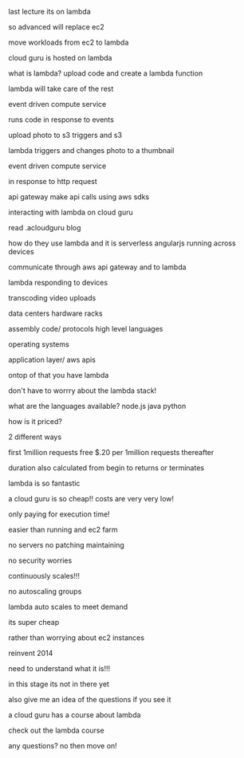 last lecture
its on lambda

so advanced will replace ec2

move workloads from ec2 to lambda

cloud guru is hosted on lambda

what is lambda?
upload code and create a lambda function


lambda will take care of the rest

event driven compute service

runs code in response to events

upload photo to s3
triggers and s3

lambda triggers and changes photo to a thumbnail

event driven compute service

in response to http request

api gateway make api calls using aws sdks

interacting with lambda on cloud guru

read .acloudguru blog

how do they use lambda and it is serverless
angularjs running across devices

communicate through aws api gateway and to lambda

lambda responding to devices

transcoding video uploads

data centers
hardware racks

assembly code/ protocols
high level languages

operating systems

application layer/ aws apis

ontop of that you have lambda

don't have to worrry about the lambda stack!

what are the languages available?
node.js
java
python

how is it priced?

2 different ways

first 1million requests free 
$.20 per 1million requests
thereafter

duration also 
calculated from begin to returns or terminates

lambda is so fantastic

a cloud guru is so cheap!!
costs are very very low!

only paying for execution time!

easier than running and ec2 farm

no servers
no patching maintaining

no security worries

continuously scales!!!

no autoscaling groups

lambda auto scales to meet demand

its super cheap

rather than worrying about ec2 instances

reinvent 2014

need to understand what it is!!!

in this stage its not in there yet


also give me an idea of the questions if you see it

a cloud guru has  a course about lambda

check out the lambda course

any questions? no then move on!


